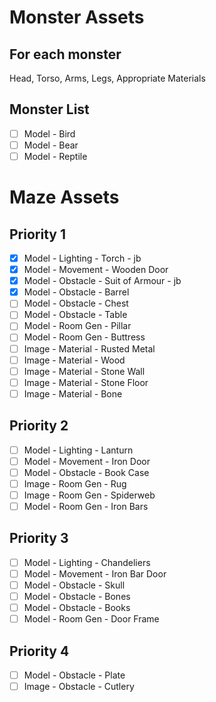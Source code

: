 # Monster Assets
## For each monster
Head, Torso, Arms, Legs, Appropriate Materials

## Monster List
- [ ] Model - Bird
- [ ] Model - Bear
- [ ] Model - Reptile

# Maze Assets
## Priority 1
- [x] Model - Lighting - Torch - jb
- [x] Model - Movement - Wooden Door
- [x] Model - Obstacle - Suit of Armour - jb
- [x] Model - Obstacle - Barrel
- [ ] Model - Obstacle - Chest
- [ ] Model - Obstacle - Table
- [ ] Model - Room Gen - Pillar
- [ ] Model - Room Gen - Buttress
- [ ] Image - Material - Rusted Metal
- [ ] Image - Material - Wood
- [ ] Image - Material - Stone Wall
- [ ] Image - Material - Stone Floor
- [ ] Image - Material - Bone

## Priority 2
- [ ] Model - Lighting - Lanturn
- [ ] Model - Movement - Iron Door
- [ ] Model - Obstacle - Book Case
- [ ] Image - Room Gen - Rug
- [ ] Image - Room Gen - Spiderweb
- [ ] Model - Room Gen - Iron Bars

## Priority 3
- [ ] Model - Lighting - Chandeliers
- [ ] Model - Movement - Iron Bar Door
- [ ] Model - Obstacle - Skull
- [ ] Model - Obstacle - Bones
- [ ] Model - Obstacle - Books
- [ ] Model - Room Gen - Door Frame

## Priority 4
- [ ] Model - Obstacle - Plate
- [ ] Image - Obstacle - Cutlery
